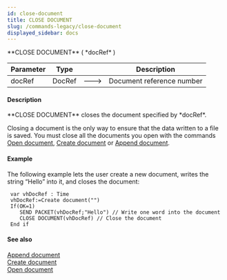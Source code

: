 ```yaml
---
id: close-document
title: CLOSE DOCUMENT
slug: /commands-legacy/close-document
displayed_sidebar: docs
---
```


<!--REF #_command_.CLOSE DOCUMENT.Syntax-->**CLOSE DOCUMENT** ( *docRef* )<!-- END REF-->
<!--REF #_command_.CLOSE DOCUMENT.Params-->
| Parameter | Type |  | Description |
| --- | --- | --- | --- |
| docRef | DocRef | &#x1F852; | Document reference number |

<!-- END REF-->

#### Description 

<!--REF #_command_.CLOSE DOCUMENT.Summary-->**CLOSE DOCUMENT** closes the document specified by *docRef*.<!-- END REF-->

Closing a document is the only way to ensure that the data written to a file is saved. You must close all the documents you open with the commands [Open document](open-document.md), [Create document](create-document.md) or [Append document](append-document.md).

#### Example 

The following example lets the user create a new document, writes the string “Hello” into it, and closes the document:

```4d
 var vhDocRef : Time
 vhDocRef:=Create document("")
 If(OK=1)
    SEND PACKET(vhDocRef;"Hello") // Write one word into the document
    CLOSE DOCUMENT(vhDocRef) // Close the document
 End if
```

#### See also 

[Append document](append-document.md)  
[Create document](create-document.md)  
[Open document](open-document.md)  